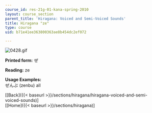 ```yaml
---
course_id: res-21g-01-kana-spring-2010
layout: course_section
parent_title: 'Hiragana: Voiced and Semi-Voiced Sounds'
title: Hiragana "ze"
type: course
uid: b71e41ee363800363ae8b454dc2ef072

---
```


![0428.gif](/coursemedia/res-21g-01-kana-spring-2010/83b03df1225983c952e3f07d56e5ef8f_0428.gif)

**Printed form:** ぜ

**Reading:** ze

**Usage Examples:**  
ぜんぶ (zenbu) all

  
\[[Back]({{< baseurl >}}/sections/hiragana/hiragana-voiced-and-semi-voiced-sounds)\]  
\[[Home]({{< baseurl >}}/sections/hiragana)\]